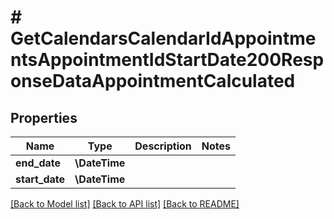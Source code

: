 # # GetCalendarsCalendarIdAppointmentsAppointmentIdStartDate200ResponseDataAppointmentCalculated

## Properties

Name | Type | Description | Notes
------------ | ------------- | ------------- | -------------
**end_date** | **\DateTime** |  |
**start_date** | **\DateTime** |  |

[[Back to Model list]](../../README.md#models) [[Back to API list]](../../README.md#endpoints) [[Back to README]](../../README.md)
